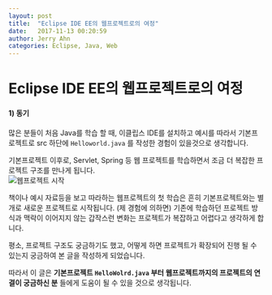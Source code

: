 ```yaml
---
layout: post
title:  "Eclipse IDE EE의 웹프로젝트로의 여정"
date:   2017-11-13 00:20:59
author: Jerry Ahn
categories: Eclipse, Java, Web
---
```


# Eclipse IDE EE의 웹프로젝트로의 여정

#### 1) 동기

많은 분들이 처음 Java를 학습 할 때, 이클립스 IDE를 설치하고 예시를 따라서 기본프로젝트로 src 하단에 `Helloworld.java`  를 작성한 경험이 있을것으로 생각합니다.

기본프로젝트 이후로, Servlet, Spring 등 웹 프로젝트를 학습하면서 조금 더 복잡한 프로젝트 구조를 만나게 됩니다.  
<img src="http://doublems.github.io/assets/postphoto/20171112_1.PNG" title="웹프로젝트 시작">

책이나 예시 자료등을 보고 따라하는 웹프로젝트의 첫 학습은 흔히 기본프로젝트와는 별개로 새로운 프로젝트로 시작됩니다. (제 경험에 의하면) 기존에 학습하던 프로젝트 방식과 맥락이 이어지지 않는 갑작스런 변화는 프로젝트가 복잡하고 어렵다고 생각하게 합니다.

평소, 프로젝트 구조도 궁금하기도 했고, 어떻게 하면 프로젝트가 확장되어 진행 될 수 있는지 궁금하여 본 글을 작성하게 되었습니다. 

따라서  이 글은 **기본프로젝트  `HelloWolrd.java` 부터 웹프로젝트까지의 프로젝트의 연결이 궁금하신 분** 들에게 도움이 될 수 있을 것으로 생각됩니다.